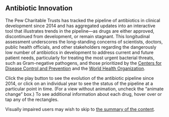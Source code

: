 ## Antibiotic Innovation

The Pew Charitable Trusts has tracked the pipeline of antibiotics in clinical development since 2014 and has aggregated updates into an interactive tool that illustrates trends in the pipeline—as drugs are either approved, discontinued from development, or remain stagnant. This longitudinal assessment underscores the long-standing concerns of scientists, doctors, public health officials, and other stakeholders regarding the dangerously low number of antibiotics in development to address current and future patient needs, particularly for treating the most urgent bacterial threats, such as Gram-negative pathogens, and those prioritized by the [Centers for Disease Control and Prevention](https://www.cdc.gov/drugresistance/biggest_threats.html) and the [World Health Organization](https://www.who.int/news-room/detail/27-02-2017-who-publishes-list-of-bacteria-for-which-new-antibiotics-are-urgently-needed).

Click the play button to see the evolution of the antibiotic pipeline since 2014, or click on an individual year to see the status of the pipeline at a particular point in time. (For a view without animation, uncheck the “animate change” box.) To see additional information about each drug, hover over or tap any of the rectangles.

<p class="visually-hidden">Visually impaired users may wish to skip to <a href="#summary">the summary of the content</a>.</p>